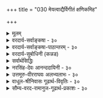 +++
title = "030 मेयत्वाद्यैर्विगीतं क्षणिकमिह"

+++
<details><summary>मूलम्</summary>

मेयत्वाद्यैर्विगीतं क्षणिकमिह जगत्स्यात्क्षणोपाधिवच्चेत् बाधो दृष्टान्तहानिः स्थिर इति विदितो यत्क्षणस्याप्युपाधिः ।  
सामग्री कार्यशून्या क्षण इयमपि तद्धेतुसंघो न चासौ हेतुर्नान्यः स्थिरास्ते क्रमवदुपधिवत्स्यात्क्षणत्वं स्थिरेऽपि ॥ ३० ॥
</details>

<details><summary>वरदार्य-सर्वाङ्कषा - ३०</summary>

क्षणिकत्व-साधकम् अनुमानान्तरम् अनूद्य  
दूषयति मेयत्वाद्यैर् इत्यादि ।  
इह **विगीतं** = विमतं जगत् **मेयत्वाद्यैः** = प्रमेयत्वादि-हेतुभिः क्षणिकम्, क्षणोपाधिवत् स्यात्; **चेत्** = यदि इति पूर्वपक्षः ।  




[[66]]

> 'विमतं जगत् क्षणिकम्,  
> प्रमेयत्वात्, क्षणोपाधिवत्'  

इति प्रयोगः ।  
'आद्य'-पदेन सत्त्वादिपरिग्रहः ।  

लोके **क्षण**-शब्दः, तदर्थः कालविशेषश्च सर्वसंमतः ।  
तेन यः कश्चन क्षण-पदार्थः  
सर्वैर् अप्य् अङ्गीकार्य एव ।  
न हि क्षण-शब्दः,  
शश-शृङ्ग-शब्द-तुल्यः ।  

अतः तद्-दृष्टान्तेनैव  
इतरेषां सर्वेषामपि वस्तूनां क्षणिकत्वं साधयामो वयम् ।  

न च भवत्संमतः क्षणव्यवहारः  
अस्माकं सर्वथा न संमतः ।  
किन्तु स्थिरस्यैव कस्यचिद् वस्तुनः  
उपाधि-विशेष-संबन्धात् क्षण-व्यवहार-हेतुतां वदामः ।  

> अतश्च दृष्टान्ताभावात्  
उक्तम् अनुमानम् अप्रयोजकम् 

इति चेत्;  
अस्तु तर्हि क्षण-व्यवहारोपाधि-भूतः कश्चित्पदार्थः भवत्-संमत एव दृष्टान्तः ।  
तस्य स्थिरत्वे हि न क्षणोपाधित्वं तस्य युज्यते ।  
अतस्स एवास्तु दृष्टान्तः ।  
अतश्च दृष्टान्तलाभात् नाप्रयोजकं तद्-अनुमानम् 

इति पूर्वपक्षः ॥ 



तत्र दोषमाह – बाध इत्यादि । प्रथमं प्रत्यक्षबाधः । ' वह्निः अनुष्णः, प्रमेयत्वात्, घटवत्' इत्येतत्तुल्यः सोऽपि प्रयोगः । ननु दृष्टान्तस्य सत्त्वात् बाधनिश्चयः कथमित्यत्राह - दृष्टान्तहानिरिति । अक्षणिकस्य कथं दृष्टान्तत्वम्? इत्यत्राह - स्थिर इत्यादि । **यत्** = यस्मात् **क्षणस्य** = क्षणव्यवहारस्य उपाधिरपि स्थिरः इति **विदितः** = निश्चितः, अतः दृष्टान्तहानिः । कोऽसौ, स्थिरोऽपि क्षणव्यवहारोपाधिः ? इत्यत्राह - सामग्रीत्यादि । कार्यशून्या सामग्री **क्षणः** = क्षणव्यवहारोपाधिः । अयमाशयः - सामग्री नाम सर्वकारणसमुदायः, यस्यां संपन्नायां समनन्तरक्षणे कार्येण भवितव्यम् । यथा घटकारणानि दण्डचक्रसलिलकुलालादीनि प्रत्येकं कारणानि भवन्त्यपि, अन्यतमापाये न घटो भवति । सर्वाण्यपि यदि मिलितानि, तदा समनन्तरे क्षणे घटः अवश्यं भावी । अतश्च घटप्रागभावस्यायमन्तिमक्षणः । घटे उत्पन्ने हि घटप्रागभावो नश्यति । अतश्च घटसामग्र्येव घटप्रागभावस्यान्तिमः क्षणः । न च सिद्धान्ते प्रागभावोऽपि नाङ्गीक्रियत इति शङ्खयम्; प्रागभावः अतिरिक्तो नास्तीत्येतावन्मात्रम् । एवञ्च घटरूपकार्यशून्या सामग्री घटाव्यवहितपूर्वक्षणमात्रे वर्तते । अतः सैव क्षणोपाधिः । 

> ननु तर्हि एकक्षण-मात्र-वृत्तिः सामग्र्याख्यः  
> कश्चित् क्षणिकपदार्थः सिद्ध इति,  
> न दृष्टान्तहानिः 

इत्यत्राह - इयमित्यादि ।  
**इयमपि** = सामग्र्यपि, तद्धेतुसङ्घः ।  
तस्य घटादिकार्यस्य हेतूनां समुदाय एव, न त्वतिरिक्त पदार्थः ।  
तथा च कारणानां समुदाय एव सामग्री,  
न त्वतिरिक्तः पदार्थः।  
अतो दृष्टान्तहानिरेव ।  

> ननु समुदायस्य प्रत्येकानतिरेके प्रत्येककारणान्येव यदि सामग्री,  
तर्हि एककारणसत्त्वेऽपि कार्योत्पत्तिप्रसङ्गः ।  
अतः प्रत्येकापेक्षया  
सामग्री अतिरिक्तैव ।  
सा च क्षणिका सिद्धा

इत्यत्राह - **न चासौ हेतुः** ।  
**असौ** = सामग्री न **हेतुः** = प्रत्येकं हेतुः न सामाग्री,  
किन्तु हेतूनां समुदाय एव ।  
"तर्हि अन्या स्यात् सामाग्री" इत्यत्राह - नान्य इति ।  

न वा प्रत्येकातिरिक्तः समुदायः ।  
**ते** = प्रत्येकपदार्थास् तु **स्थिराः** । अतः न क्षणिकत्वसिद्धिः ॥ 


> ननु किमिदं विलक्षणम् उच्यते,  
समुदायः प्रत्येकस्वरूपोऽपि न,  
अतिरिक्तोऽपि नेति ।  
कोऽस्ति तर्हि तृतीयः पक्ष 

इति चेत्,  
उच्यते - सेना-वन-सभादिवद् इदम् अप्य् अवगन्तव्यम् ।  
सेनादि-पदार्थानां सेना-घटक-पदात्य्-अपेक्षयाऽतिरिक्तत्वम् अपि  
न केनाप्यङ्गीक्रियते, एक-पदात्यात्मकत्वम् अपि नाङ्गीक्रियते ।  

[[67]]



किन्तु, बुद्ध्या कल्पितं 
किञ्चिद्देशकालाद्युपाधिमपेक्ष्य ' एका सेना' इत्युच्यते । 

एकदेशावच्छेदेन मिलितानां नराणां समुदायः 'सभा' इत्युच्यते । 

एवमेव, एककार्योद्देशेनैकस्मिन् काले देशे मिलितानि कारणानि  
सामग्रीत्य् उच्यन्ते ।  
तानि च प्रत्येक-कारणानि स्थिराण्य् एव,  
न क्षणिकानि ।  
अतश् च स्थिराण्य् एव तानि,  
कार्याव्यवहित--प्राक्-क्षणापेक्षया  
‘सामग्री’ इत्य् उच्यन्ते ।  

ततश् चौपाधिकम्,  
अथापि वास्तविकं प्रत्येकम् एकत्वम् एव ।  
अतश्च स्थिराणाम् एव सतां कारणानां   
क्षणोपाधित्वं भवेद् एवेति 'दृष्टान्तहानिः ' सुदृढा ।  

> ननु स्थिरस्य वस्तुनः  
कथं क्षणोपाधित्वम्?  
स्वस्मिन् विद्यमानं धर्मं  
स्वसन्निहिते वस्तुनि यत् आरोपयति,  
स किलोपाधिरुच्यते ।+++(5)+++  
यथा जपाकुसुमं स्वयं रक्तं सत्,  
स्वसंयुक्ते स्फटिके रक्तत्व-व्यवहार-हेतुः उपाधिर् इत्युच्यते ।  
प्रकृते स्वस्मिन्न् एकत्वाभावे  
तद् वस्तु  
कालस्य कथं क्षणोपाधिर् भवेद् 

इत्यत्राह - क्रमवद् इत्यादि । 

स्थिरेऽपि वस्तुनि,  
**क्रम**-विशेष-विशिष्टोपाधिवत्,  
**क्षणत्वम्** =क्षण-व्यवहारोपाधित्वं स्यात् ।  

अयं भावः -  
वैशेषिक-मते  
क्रिया, क्रियातो विभागः, पूर्वसंयोगनाशः, उत्तरसंयोगोत्पत्तिः इति क्रमेण एकैकस्याः क्रियायाः चतुःक्षणावस्थायित्वम् उच्यते ।  
तत्र  
'स्वजन्य-विभाग-प्राग्-अभावावच्छिन्नं कर्म'  
एकः क्षणः, इत्युच्यते ।  
एवं स्व-जन्य-विभागावच्छिन्न-पूर्व-संयोगः द्वितीयक्षणोपाधिः इति ।  
एवञ्च एकस्मिन् वस्तुनि क्रमशः  
ये भवन्ति संयोगविभागादयः,  
तान् आदाय एकैकस्यापि क्षण-व्यवहारस्योपाधित्वं उच्यते ।  

एवं स्थिराणामपि तत्तदुपाधिसंयोगवशात् क्षणव्यवहारोपाधित्वं वर्णितुं शक्यते । यद्यपि सिद्धान्ते क्रिया अतिरिक्ता नाङ्गीक्रियते (अद्र. 107) ।  
एवं विभागः, प्रागभावो वा नाङ्गीक्रियते ।  
अतः वैशेषिकोक्ता प्रक्रिया न वर्णयितुं शक्या; अथापि पूर्वसंयोगनाशः, उत्तरसंयोगोत्पत्तिश्चाङ्गीक्रियेते ।  

तदादायापि, स्वजन्यपूर्वसंयोगनाशावच्छिन्नं कर्मेति वा, स्वजन्योत्तरसंयोगावच्छिन्नं स्वम् इति वा क्षणः वर्णयितुं शक्यते ।  
यद्यपि क्रिया अतिरिक्ता नास्तीत्युच्यते,  
अथापि क्रियाव्यवहार एव नास्तीति न 
क्रिया आश्रय-द्रव्यातिरिक्ता नास्तीत्येवार्थः ।  
एवमेव प्रागभावादि-विषये ज्ञेयम् ।  
अत्र वक्तव्या उपरिष्टाद्भविष्यति (अद्र. स.108) ।  
वस्तुतस्तु – वस्तुन एकक्षणमात्रवृत्तित्वे, विनाशोन्मुखस्यैतस्योत्तरक्षणं प्रति कारणत्वमेव दुरुपपादमिति क्षणपरंपरापि न सिद्ध्येदित्यवगन्तव्यम् ॥ ३० ॥
</details>

<details><summary>वरदार्य-सर्वाङ्कषा-पाठान्तरम् - ३०</summary>

क्षणिकत्वसाधकमनुमानान्तरमनूद्य दूषयति - मेयत्वाद्यैरित्यादि । इह विगीतं = विमतं जगत्‌ मेयत्वाद्यैः = प्रमेयत्वादिहेतुभि: क्षणिकम्‌, क्षणोपाधिवत्‌ स्यात्‌; चेत्‌ = यदि इति पूर्वपक्षः । 'विमतं जगत्‌ क्षणिकम्‌, प्रमेयत्वात्‌, क्षणोपाधिवत्‌' इति प्रयोगः । 'आद्य' पदेन सत्त्वादिपरिग्रहः । लोके क्षणशब्दः, तदर्थः कालविशेषश्च सर्वसंमतः । तेन यः कश्चन क्षणपदार्थः सर्वैरप्यङ्गीकार्य एव । न हि क्षणशब्दः, शशशृङ्गशब्दतुल्यः । अतः तद्दृष्टान्तेनैव इतरेषां सर्वेषामपि वस्तूनां क्षणिकत्वं साधयामो वयम्‌ । न च भवत्संमतः क्षणव्यवहारः अस्माकं सर्वथा न संमतः । किन्तु स्थिरस्यैव कस्यचिद्वस्तुनः उपाधिविशेष- संबन्धात्‌ क्षणव्यवहारहेतुतां वदामः । अतश्च दृष्टान्ताभावात्‌ उक्तमनुमानमप्रयोजकमिति चेत्‌; अस्तु तर्हि क्षणव्यवहारोपधिभूतः कश्चित्पदार्थः भवत्संमत एव दृष्टान्तः । तस्य स्थिरत्वे हि न क्षणोपाधित्वं तस्य युज्यते । अतस्स एवास्तु दृष्टान्तः । अतश्च दृष्टान्तलाभात्‌ नाप्रयोजकं तदनुमानमिति पूर्वपक्षः ॥   
तत्र दोषमाह - बाध इत्यादि । प्रथमं प्रत्यक्षवाधः । 'वह्निः अनुष्णः, प्रमेयत्वात्‌, घटवत्‌' इत्येतत्तुल्यः सोऽपि प्रयोगः । ननु दृष्टान्तस्य सत्त्वात्‌ बाधनिश्चयः कथमित्यत्राह - दृष्टान्तहानिरिति । अक्षणिकस्य कथं दृष्टान्तत्वम्‌? इत्यत्राह - स्थिर इत्यादि । यत्‌ = यस्मात्‌ क्षणस्य = क्षणव्यवहारस्य उपाधिरपि स्थिरः इति विदितः = निश्चितः, अतः दृष्टान्तहानिः । कोऽसौ, स्थिरोऽपि क्षणव्यवहारोपाधिः? इत्यत्राह – सामग्रीत्यादि । कार्यशून्या सामग्री क्षणः = क्षणव्यवहारोपाधिः । अयमाशयः - सामग्री नाम   
सर्वकारणसमुदायः, यस्यां संपन्नायां समनन्तरक्षणे कार्येण भवितव्यम्‌ । यथा घटकारणानि दण्डचक्रसलिलकुलालादीनि प्रत्येकं कारणानि भवन्त्यपि, अन्यतमापाये न घटो भवति । सर्वाण्यपि यदि मिलितानि, तदा समनन्तरे क्षणे घटः अवश्यं भावी । अतश्च घटप्रागभावस्यायमन्तिमक्षणः । घटे उत्पन्ने हि घटप्रागभावो नश्यति । अतश्च घटसामग्र्येव घटप्रागभावस्यान्तिमः क्षणः । न च सिद्धान्ते प्रागभावोऽपि नाङ्गीक्रियत इति शङ्क्यम्‌; प्रागभावः अतिरिक्तो नास्तीत्येतावन्मात्रम्‌ । एवञ्च घटरूपकार्यशून्या सामग्री घटाव्यवहितपूर्वक्षणमात्रे वर्तते । अतः सैव क्षणोपाधिः । ननु तर्हि एकक्षणमात्रवृत्तिः सामग्र्याख्यः कश्चित्‌ क्षणिकपदार्थः सिद्ध इति, न दृष्टान्तहानिः इत्यत्राह – इयमित्यादि । इयमपि = सामग्र्यपि, तद्धेतुसङ्धः । तस्य घटादिकार्यस्य हेतूनां समुदाय एव, न त्वतिरिक्त पदार्थः । तथा च कारणानां समुदाय एव सामग्री, न त्वतिरिक्तः पदार्थः । अतो दृष्टान्तहानिरेव । ननु समुदायस्य प्रत्येकानतिरेके प्रत्येककारणान्येव यदि सामग्री, तर्हि एककारणसत्त्वेऽपि कार्योत्पत्तिप्रसङ्गः । अतः प्रत्येकपेक्षया सामग्री अतिरिक्तैव । सा च क्षणिका सिद्धेत्यत्राह - न चासौ हेतुः । असौ = सामग्री न हेतुः = प्रत्येकं हेतुः न सामग्री, किन्तु हेतूनां समुदाय एव । तर्हि अन्या स्यात्‌ सामग्री इत्यत्राह - नान्य इति । न वा प्रत्येकातिरिक्तः समुदायः । ते = प्रत्येकपदार्थस्तु स्थिराः । अतः न क्षणिकत्वसिद्धिः ॥   
ननु किमिदं विलक्षणमुच्यते, समुदायः प्रत्येकस्वरूपोऽपि न, अतिरिक्तोऽपि नेति । कोऽस्ति तर्हि तृतीयः पक्ष इति चेत्‌, उच्यते - सेनावनसभादिवदिदमप्यवगन्तव्यम्‌ । सेनादिपदार्थानां सेनाघटकपदात्यपे-क्षयाऽतिरिक्तत्वमपि न केनाप्यङ्गीक्रियते, एकपदात्यात्मकत्वमपि नाङ्गीक्रियते । किन्तु, बुद्ध्या कल्पितं किञ्चिदेशकालाद्युपाधिमपेक्ष्य 'एका सेना' इत्युच्यते । एकदेशावच्छेदेन मिलितानां नराणां समुदायः 'सभा' इत्युच्यते । एवमेव, एककार्योद्देशेनैकस्मिन्‌ काले देशे मिलितानि कारणानि सामग्रीत्युच्यन्ते । तानि च प्रत्येककारणानि स्थिराण्येव, न क्षणिकानि । अतश्च स्थिराण्येव तानि, कार्याव्यवहितप्राक्क्षणापेक्षया 'सामग्री ' इत्युच्यन्ते । ततश्चौपाधिकम्‌, अथापि वास्तविकं प्रत्येकमेकत्वमेव । अतश्च स्थिराणामेव सतां कारणानां क्षणोपाधित्वं भवेदेवेति 'दृष्टान्तहानिः' सुदृढा । ननु स्थिरस्य वस्तुनः कथं क्षणोपाधित्वम्‌? स्वस्मिन्‌ विद्यमानं धर्मं स्वसतन्निहिते वस्तुनि यत्‌ आरोपयति, स किलोपाधिरुच्यते । यथा जपाकुसुमं स्वयं रक्तं सत्‌, स्वसंयुक्ते स्फटिके रक्तत्वव्यवहारहेतुः उपाधिरित्युच्यते । प्रकृते स्वस्मिन्नेकत्वाभावे तद्वस्तु कालस्य कथं क्षणोपाधिर्भवेदित्यत्राह – क्रमवदित्यादि । स्थिरेऽपि वस्तुनि, क्रमविशेषविशिष्टोपाधिवत्‌, क्षणत्वम्‌ = क्षणव्यवहारोपाधित्वं स्यात्‌ । अयं भावः - वैशोषिकमते क्रिया, क्रियातो विभागः, विभागात्‌ पूर्वसंयोगनाशः, उत्तरसंयोगोत्पत्तिः इति क्रमेण एकैकस्याः क्रियायाः चतुःक्षणावस्थायित्वम् उच्यते । तत्र 'स्वजन्यविभागप्रागभावावच्छिन्नं कर्म' एकः क्षणः, इत्युच्यते । एवं स्वजन्यविभागावच्छिन्नपूर्वसंयोगः द्वितीयक्षणोपाधिः इति । एवञ्च एकस्मिन्‌ वस्तुनि क्रमशः ये भवन्ति संयोगविभागादयः, तानादाय एकैकस्यापि क्षणव्यवहारस्योपाधित्वम् उच्यते । एवं सथिराणामपि तत्तदुपाधिसंयोगवशात्‌ क्षणव्यवहारोपाधित्वं वर्णितुं शक्यते । यद्यपि सिद्धान्ते क्रिया अतिरिक्ता नाङ्गीक्रियते (अद्र.१०७) । एवं विभागः, प्रागभावो वा नाङ्गीक्रियते । अतः वैशेषिकोक्ता प्रक्रिया न वर्णयितुं शक्या; अथापि पूर्वसंयोगनाशः, उत्तरसंयोगेत्पत्तिङ्गीक्रियेते । तदादायापि, स्वजन्यपूर्वसंयोगनाशावच्छिन्नं कर्मेति वा, स्वजन्योत्तरसंयोगावच्छिन्नं स्वम्‌ इति वा क्षणः वर्णयितुं शक्यते । यद्यपि क्रिया अतिरिक्ता नास्तीत्युच्यते, अथापि क्रियाव्यवहार एव नास्तीति न, क्रिया आश्रयद्रव्यातिरिक्ता नास्तीत्येवार्थः । एवमेव प्रागभावादिविषये ज्ञेयम्‌ । अत्र वक्तव्यम् उपरिष्टाद्भविष्यति (अद्र.स.१०८) । वस्तुतस्तु - वस्तुन एकक्षणमात्रवृत्तित्वे, विनाशोन्मुखस्येतस्योत्तरक्षणं प्रति कारणत्वमेव दुरुपपादमिति क्षणपरंपरापि न सिद्ध्येदित्यवगन्तव्यम्‌ ॥ ३० ॥
</details>

<details><summary>वरदार्य-सुबोधिनी (कन्नड)</summary>

[[42]] 

हीगॆ प्रत्यक्षदिन्दले क्षणिकत्वसिद्धियन्नु निराकरिसि,  
अनुमानदिन्द क्षणिकत्ववन्नु साधिसुव क्रमवन्नु  
ईग दूषिसुत्तारॆ 

> इह विगीतं जगत्,  
मेयत्वाद्यैः क्षणोपाधिवत् क्षणिकं-

इल्लि विवादक्कॆ ऒळगाग् इरुव घटादि समस्तवस्तुगळु  
प्रमेय, सत्व मुन्ताद हेतुगळिन्द, क्षण-व्यवहारक्कॆ कारणवाद उपाधियन्तॆ  
क्षणमात्रवे इरुवुदु. 


> चेत् बाधः दृष्टानहानिः -  

हीगॆन्दरॆ - प्रत्यक्षबाध सिद्ध.  
दृष्टान्तवू दॊरॆयुवुदिल्ल.  

> यत् क्षणस्य उपाधिर् अपि स्थिर इति विदितः 

एकॆन्दरॆ नीवु दृष्टान्तवागि हेळिद क्षणव्यवहारद उपाधियू सह  
स्थिरवॆन्दे लोकदल्लि निश्चितवागिदॆ. 

अदु यावुदॆन्दरॆ 

> कार्यशून्या सामग्रि क्षणः-

कार्यवन्नु हुट्टिसद कारणसमुदायवे क्षणपदद अर्थवागिदॆ. 

इयमपि तद्देतुसङ्घः 

ई सामग्रियू सह आ कार्यक्कॆ कारणवाद वस्तुगळ मिळन मात्रवे आगिरुत्तदॆ, अतिरिक्तवल्ल. असन्य हेतुः - ई सामग्रि प्रत्येक कारणस्वरूपरू अल्ल. न च अन्यः अतिरिक्त पदार्थवू अल्ल. ते स्थिरा-आ सामग्रियल्लि सेरिरुव हेतुगळु स्थिरवाद पदार्थगळे हॊरतु क्षणिकवाद्दल्ल. स्थिरेऽपि क्षणत्वं, क्रम वदुपधिवत स्यात् स्थिरवाद वस्तुविनल्लि क्षणव्यवहारक्कॆ उपाधि यागिरुविकॆयु क्रमविशेषविशिष्टवाद क्रियाद्रुपाधिगळन्तॆ सम्भविसुत्तदॆ. 

“क्षण' ऎम्ब व्यवहार सर्वसम्मत.  
इदरिन्द ऒन्दे ऒन्दु क्षणमात्र इरबल्ल  
ऒन्दु वस्तुवन्नु ऎल्लरू ऒप्पलेबेकु.  
इदन्नु दृष्टान्तवागिट्टु कॊण्डु  
'विमतं क्षणिकं प्रमेयत्वात्'  
ऎम्ब अनुमानदिन्द  
जगत्ति नल्लिरुव ऎल्लवस्तुगळन्नु  
क्षणिकवॆन्दु बौद्धरु समर्थिसुत्तारॆ. 

'सोऽयं' ऎम्ब प्रत्यभिज्ञॆयु  
रमाणवॆन्दु समर्थिसिरुवदरिन्द  
ई अनुमान  
आ प्रत्यभिज्ञा प्रत्यक्षदिन्द बाधितवागुत्तदॆ.  

ऒन्दु क्षणमात्रविरुव पदार्थवन्नु सिद्धान्तदल्लि ऒप्पुवुदिल्लवाद्दरिन्द  
आ अनुमानदल्लि दृष्टान्तवू दॊरॆयुवुदिल्ल.  
दृष्टान्तवादि प्रतिवादिगळिब्बरिगू सम्मतवागिरबेकु. 


43 

ऒन्दु क्षणमात्रविरुव पदार्थवे इल्लव् ऎन्दरॆ  
'क्षण' ऎम्ब पदक्कॆ अर्थवेनु ?  
ऎन्दरॆ कार्य हुट्टुवुदक्कॆ अव्यवहितपूर्वकालदल्लि कूडिरुव  
आ कार्यद सामग्रिये  
क्षणव्यवहारक्कॆ आधारवागिरुत्तदॆ.  

ऒन्दु कार्यक्कॆ अनेक कारणगळिरुत्तवॆ.  
अवॆल्लवू ऒट्टुगूडिद कूडले  
आ कार्य आगिये तीरबेकु.  
इल्लदिद्दल्लि  
यावुदो ऒन्दु कारणद कॊरतॆ अल्लि इद्दे इरबेकु.  
ऎल्ला कारणगळू कूडिद्दल्लि  
कूडले अल्लि कार्य हुट्टलु  
ऒन्दु क्षणमात्रवू तडॆयागलु साध्यवे इल्ल.  
आद्दरिन्द ऒन्दु कार्य हुट्टुवुदक्कॆ  
अव्यवहितपूर्वकालदल्लि  
ऎल्ल कारणगळ मेळन अत्यावश्यक.  
ई मेळनवे सामग्रि.  
इदे 'क्षण' व्यवहारक्कॆ कारणवागिरुत्तदॆ. 


प्रत्येक ऒन्दॊन्दॆ कारणमात्रव् इद्दाग  
आ कार्य बरदे इरुवुदरिन्द  
'सामग्रि' ऎम्बुदु प्रत्येक-कारणवू अल्ल.  

समुदाय ऎन्नुवुदु  
प्रत्येक वस्तुविगिन्तलू  
ऒन्दु अतिरिक्त पदार्थविल्लवाद्दरिन्द  
सामग्रि क्षणिकवाद ऒन्दु हॊस वस्तुवू अल्ल.  
सेनावनादि व्यवहारगळल्लि अतिरिक्तपदार्थविल्लदिद्दरू विलक्षण व्यवहार बरुवुदु सर्वसम्मत. (श्लो- २१.)  

आद्दरिन्द स्थिरवाद वस्तुगळू सह  
ऒन्दु विशिष्ट रीतियल्लि कूडिदाग  
आ ऒन्दु विशिष्ट कालक्कॆ  
'क्षण' ऎम्ब व्यवहार बरुवुदरल्लि  
याव अभ्यन्तरवू इरुवुदिल्ल.  

काल अखण्डवाद ऒन्दे वस्तु, दिन, मास, वर्ष मुन्ताद व्यवहारगळु  
सूर्यचलन मुन्ताद उपाधिगळिन्दले नडॆयुत्तवॆ.  
क्रमवाद अनेक सूर्योदयगळन्नु  
नम्म बुद्धियिन्द ऒट्टागि भाविसि  कॊण्डाग  
तिङ्गळु मुन्तादि व्यवहारगळु नडॆयुवन्तॆ,  
स्थिरवाद उपाधिगळिन्दलू  
क्षणव्यवहार नडॆयलु साध्य.  
आद्दरिन्द  
ऒन्दु क्षणमात्र इरुवन्तह याव पदार्थवू इल्लवाद्दरिन्द  
आ दृष्टान्तदिन्द उळिद वस्तुगळिगू  
क्षणिकत्ववन्नु साधिसलु शक्यविल्ल ॥ ३० । 
</details>

<details><summary>सर्वार्थसिद्धिः</summary>

क्षणभङ्गसाधनान्तरं दूषयितुमनुवक्ति- मेयत्वाद्यैरिति ॥  

**इह**- पक्ष-दृष्टान्त-विकल्पार्हे वस्तुजाते ;  
**विगीतं क्षणिकं**  
**मेयत्वात्** सत्त्वात् भासमानत्वाद्वा ।  

अत्र **स्याद्** इत्यनेनाक्षणिकतायाम् अ-सत्त्व-प्रसङ्गः सूच्यते ।  
अर्थक्रियाकारित्वं हि सत्त्वम् ;  
तच्च कुर्वत्-क्षणस्यैवास्ति ।  
अकुर्वत्-क्षणस्य तु  
तद्-अभावाद् असत्त्वं प्राप्तम् इति,  
घट-जल-धरादौ दृष्टान्तिते  
साध्य-वैकल्यं क्रमेण कथंचित् परिहर्तव्यम् ।  

इह तु न तथेत्य् अभिप्रायेण  
क्षणोपाधि-वचनम् ।  
इति औचित्याद् आक्रष्टव्यः ।  
अत्र बाधोक्तिस्  
साध्य-विकल्पेन बहुधा भाव्या ।  
तथा हि-  
क्षणिकत्वं नाम क्षण-संभवत्त्वं वा, क्षण-काल-संबन्धित्वं वा, क्षण-मात्र-वर्तित्वं वा,  क्षणद्वयसंबन्धशून्यत्वं वा, क्षणकालत्वं वा, तदुपाधित्वं वा ? 

नाद्यः, सिद्धसाधनात्, स्थिरमपि नस्सामग्र्या क्षणे  
संभवतीति । न द्वितीयः, तत एव । कालमेवानिच्छतस्ते कोऽसौ क्षणकालः ? कश्च तत्संबन्धः ? तदभ्युपगमे सिद्धान्तबाधः । अत एव न तृतीयोऽपि ; प्रत्यभिज्ञया च बाधः प्रागुक्तः । न चतुर्थः, उक्तबाधादेव ; क्षणेतरस्य तथात्वे  
खपुष्पवदसत्त्वप्रसङ्गस्य दुर्वारत्वात् । त्वन्मते च खपुष्पनिदर्शनेन प्रसञ्जनं युक्तम् । एवमपि हि ब्रूथ--  
"तस्माद्वैधर्म्यदृष्टान्ते नेष्टोऽवश्यमिहाश्रयः । तदभावे च तन्नेति वचनादेव तद्गतेः" ॥ इति ।  
अन्येऽपि केचिदाहुः-. "यस्मिन्ननित्यता नास्ति कार्यताऽपि न विद्यते । तस्मिन्यथा खपुष्पादाविति शक्यं हि भाषितुम्" ॥  
इति । न पञ्चमः, तद्देशतद्वर्तिनोरिव कालतद्वर्तिनोरैक्यस्य प्रत्यक्षेण बाधात् । तत एव न षष्ठः ; यदा हि घटादयः  
स्वरूपेण क्षणोपाधयः स्युः कालतारतम्यधीः कुत्रापि न भवेत् । तथा च स्थिरशङ्काया एवानुदयात् निर्विषयमनुमानं स्यात् । सर्वस्य च त्रिलोकस्य स्वप्रयोजनेच्छया हि प्रवृत्तिः । सा फलार्थिनः फलिनश्च भेदे बाध्यते ।  
न च त्वमपि कृत्येषु निरन्वयविनाशवत् । मत्सन्तानसमृद्ध्यर्थमिति मत्वा प्रवर्तसे ॥  
तदिह स्वाभिप्रायादिबाधश्च । आत्मदृष्टान्तेन च प्रत्यनुमानबाधः । तत्र साध्यवैकल्यं च घटादीन्निदर्शयद्भिः युष्माभि-  
रिव क्रमात्प्रशमनीयम् । अस्ति च सोऽहमिति प्रत्यभिज्ञयाऽस्माकं तत्सिद्धिः । आलयविज्ञानसन्ततिविषयेयमिति  
चेत्, इदमपि परिभाषामात्रम्, प्रमाणाभावात् । "नान्यदृष्टं स्मरत्यन्य इति परिभाषाया निर्बाधत्वाच्च । निरर्थकं चेद-  
मालयविज्ञानसन्ततिकल्पनम् ; तस्य प्रवृत्तिविज्ञानेन सह सर्वप्रकारसंबन्धायोगात्" इति । अथ क्षणोपाधिवदित्युक्तं प्रति-  
वक्ति- दृष्टान्तहानिरिति । अक्षणिकत्वे कथं क्षणोपाधिरित्यत्र गढाभिप्राय आह- सामग्रीति । कार्यशून्या-कार्य-  
प्रागभावसमन्वितेत्यर्थः ।  
क्षणः- क्षणोपाधिरिति यावत् ।  
तथाऽपि तस्य क्षणिकत्वं  
न प्रतिक्षिप्तमित्यत्राह- इयमपीति ।  

ननु हेतूनां संघोऽपि हेत्वनतिरिक्तश्चेत् तेषां भवत्पक्षे स्थिरत्वान्न क्षणोपाधित्वम् । अतिरिक्तोऽप्यक्षणिकः क्षणोपाधिर्न  
स्यादित्यत्राह- न चेति । अयं भावः- संघशब्दो न संबन्धमात्रवाचकः, संबन्धशब्दपर्यायत्वाप्रसिद्धेः । न च तत्तत्सं-  
बन्धिस्वरूपवाचकः, प्रत्येकमप्रयोगात् । अतः केनचिदुपाधिना संगृहीतास्त एव संघशब्दार्थः । तत्र यदि त एव  
क्षणोपाधितया दृष्टान्तीक्रियन्ते तथा सति स्थिरास्त इति । ननु तत्संहतिहेतुरुपाधिदृष्टान्तः स्यात् । मैवम् ; न हि नः  
केवलनित्यात् केवलानित्याद्वा कस्यचिदपि कार्यस्योत्पत्तिः ; किंतु तत्समुदायात् । तत्र नित्यांशे तावत्क्षणिकशङ्काऽपि  
नास्ति, अनित्येऽपि यतश्चिरोत्पन्नाद्धेतोस्संघभावः सोऽपि स्थिरतरः । यस्तु चरमस्सहकारी स च स्थिर एव सन्  
स्वकार्यप्रागभावोपहितन्द्रपः कालमवच्छिन्दन् क्षणोपाधिरित्युच्यते, तदुपधानं च तस्य प्रत्यक्षादिसिद्धम् । न चात्र क्षणिकं  
किंचित्सिध्यति अनवच्छिन्नस्य कालतत्त्वस्य कालपरिच्छेदलक्षणानित्यताभावात् ।  
क्रियादिश्च स्थिरोऽप्येवं क्षणोपाधिर्विशेषकैः । तत्प्रकर्षनिकर्षैस्तु तत्तत्कालप्रकल्पना ॥  
इयं तावत्सर्वलोकसाक्षिकी, क्षणकालावच्छेदकयोः प्रागूर्ध्वव्यापिनोरक्षणिकत्वात्, तदवच्छिन्नस्य कालस्य तु क्षणत्वादेव  
न क्षणिकत्वमिति वस्तुस्थितिः । त्वत्पक्षे तु क्षणकालावच्छेदः क्षणोपाधिरसिद्धः कालस्यैवाभावात् । न चासिद्धोऽपि  
साध्यः स्वमतविरोधात् । यथाऽऽहुः- "योऽपि तावत्परासिद्धः स्वयं सिद्धोऽभिधीयते । भवेत्तत्र प्रतीकारः स्वतोऽसिद्धे तु का क्रिया" ॥ इति । अनन्यावच्छेदार्थेन स्वरूपेणैव कश्चित्क्षणशब्दवाच्य इति चेत्, तर्हि क्षणभङ्गसाधनात्पूर्वमसिद्धः कथं दृष्टान्तः स्यात् ? उत्तरप्रागभावाप्तपूर्वध्वंसैककालतः । मध्यमक्षणतादृक्त्वं व्यवस्थाप्यं त्वयाऽप्यतः ॥  

> ननु क्षण-क्षरण-स्वभावा प्रकृतिर्  
इति हि भवत्-सिद्धान्तः ।  
अत्र प्रतिक्षणम् उदय-विलयिनो विकाराः क्षणिका एवेति  
तद्-दृष्टान्तेनान्येषां युष्माभिः किं नानुमीयत 

इति चेत्,  
अशक्यत्वाद् अयं सुहृद्-उपदेशस् त्यज्यते ।  
सर्व-क्षणिकत्वं साधयितुम् उपक्रम्य  
स्थिर-द्रव्य-वृत्ति-क्षणिक-विकारवद् इति कथं दृष्टान्तयेम् ?  
तेषु च न त्वद्-अभिमतं क्षणिकत्वम्,  
प्रदीपादिवद् आशुतरवद् विनाशित्व-मात्रेण क्षणिकतोक्तेः । 

तद् एतद् अभिप्रेत्याह-  
क्रमवदिति ।  
**क्षणत्वं**- क्षणोपाधित्वम् इत्यर्थः ।  

> द्वयोर् अयुगपद्-दृष्टिर्  
युगपच्च यथायथम् ।  
अशक्यापह्नवा तस्माद्  
अस्मद्-उक्तैव पद्धतिः ॥ ३० ॥
</details>

<details><summary>नरसिंह-देवः आनन्ददायिनी - ३०</summary>

ननु क्षणिकत्वानुमानं पूर्वं दूषित(मिति)मेव पुनस्तद्दूषणे पौनरुक्त्यमित्याशङ्क्यावतारयति - क्षणभङ्गेति । इहेत्यस्य जगत्परत्वेऽनन्वयमाशङ्क्य तस्या(इहशब्दा)र्थमाह - पक्षदृष्टान्तेति - विगीतं - क्षणिकत्वेन विप्रतिपन्नं । प्रयोगप्रदर्शनमिदं तन्मते उदाहरणोपनययोरेव प्रयोक्तव्यत्वात् । आदिशब्दार्थमाह -भासमानत्वाद्वेति । स्यादित्यनेनेति - स्यादित्यस्य सत्त्ववाचित्वात् क्षणिकं स्यादिति समभिव्याहारेण सत्त्वव्यापकं क्षणिकत्वमिति गम्य(मानत्वादिति)त इति भावः । क्षणिकत्वस्य सत्त्वव्यापकत्वे अनुकूलतर्कमाह - अर्थक्रियाकारित्वमिति । क्षणिकत्वाभावे कुसूलस्थानां बीजानामङ्कुरादिरूपकार्यजनकत्वरूपकुर्वत्त्वाभावात् सत्त्वं न स्यात्; क्षणिकत्वे तु पूर्वपूर्वेषां क्षणानां उत्तरोत्तरक्षणजनकत्वात् कुर्वत्त्वं सिध्यतीति भावः । इतिरिति - तथा च क्षणोपाधिवदितीति मूले सम्बन्धः । बाधोक्तिरिति - विशेषानुपादानादिति भावः । यद्यपि क्वचित्क्वचिद्विकल्पे बाधो न प्रदर्श्यत इति बाधबहुत्वोपपादनार्थं साध्यविकल्प इति न संगच्छत इति मन्दधियां प्रतिभाति; तथाऽपि सर्वविकल्पकोटिष्वपि बाधप्रदर्शनं न प्रतिज्ञार्थः । किंतु विकल्पितकोटिषु यथासम्भवं तत्प्रदर्शनं प्रतिज्ञार्थ इति द्रष्टव्यम् । क्षणिकत्वं नामेति - क्षणे भवः क्षणे जातः क्षणोऽस्यास्तीत्यर्थविवक्षायां कुमुदादित्वात् ठच् । अत इनिठनाविति वा ठनि क्षणिकशब्दस्य निष्पत्तेः । विनयादित्वाद्वा संज्ञापूर्वकपरिभाषया वृद्ध्यभावाद्वा व्युत्पत्तिसम्भवात् अवधारणविवक्षातदभावाद्यार्थिकार्थविवक्षानुसारेण विकल्पसम्भवात् नासम्भावितविकल्पदोष इति द्रष्टव्यं । तत एवेति-स्थिरस्यापि सामग्रीक्षणे सम्बन्धसम्भवेन सिद्धसाधनादित्यर्थः । व्याप्तिग्राहकाभावाद्व्याप्यत्वासिद्धिरिति चाह - कालमेवेति । सिद्धान्तबाधः - अपसिद्धान्तः । 'निराधारा निर्धर्मकाश्च रूपादयश्चत्वारः पदार्थाः' ।  
वात्सीपुत्रास्तु शब्दादीन् पञ्च वैभाषिका विदुः ।  
शब्दात्मानश्चतुर्ष्वेव केचिदित्यपरेऽब्रुवन् ॥  
इति परिगणनेन कालानङ्गीकारादिति भावः । अत एव - अपसिद्धान्तादिप्रसङ्गादेव । अक्षणिकत्वे सत्त्वं न स्यादिति तदीयतर्कस्य प्रतिहतमाह - क्षणेतरस्येति । विवादाध्यासितमसत् क्षणेतरत्वे सति क्षणद्वयसम्बन्धशून्यत्वात् इत्यर्थः । ननु सर्वत्र प्रामाणिकस्यैव दृष्टान्तत्वात् खपुष्पनिदर्शनेन प्रतिरोधो न युक्त इत्यत्राह -त्वन्मते चेति । क्षणिकत्वसाधने असतो विपर्ययदृष्टान्तकरणादिति भावः । तदीयसंमतिमाह -एवमपीति । ननु व्यतिरेकव्याप्तिः कथं गृह्यते? यदक्षणिकं तदसत् यथा खपुष्पमिति व्याप्तिग्रहाधिकरणस्याप्रामाणिकत्वात् प्रामाणिकस्यैव सर्वत्र दृष्टान्तत्वादिति शङ्कायां 'तदभावे च तन्न' इति वचनादपि व्यतिरेकव्याप्तेरवगमो यस्मात्तस्माद्वैधर्म्यदृष्टान्ते व्यतिरेकव्याप्तिग्रहे आश्रयापेक्षानियमो नास्तीत्यपि ब्रूथेत्यर्थः । तथा च प्रतिरोधो न(सम्भवति) युक्त इति भावः । अन्येऽपि - सौगतैकदैशिनोऽपि । अनित्यता - क्षणिकत्वं । अन्धे नैयायिकैकदेशिन इत्य(परेऽ)प्याहुः । बाधादिति - अस्मिन् क्षणे अयं वर्तत इति भेदग्राहित्वात्प्रत्यक्षस्येति भावः । तत एवेति - क्षणोपाधेश्च भेदग्राहिप्रमाणबाधादेवेत्यर्थः । भेदग्रहमेवोपपादयति - य(दि)दा हीति । सर्वपदार्थानां स्वरूपेणोपाधित्वे स्वस्वावच्छिन्नकालस्यैव क्षणत्वात् सर्वेषां च स्वावछिन्नकाल एव वृत्तेः कालतारतम्यं न स्यात् । स्वकालातिरिक्तकालवृत्तित्वरूपस्य वैषम्यस्यासम्भवात् । नन्विष्टापत्तिः; क्षणिकवादिनः सर्वस्यापि क्षणकालवृत्तित्वादित्यत्राह - तथाचेति । स्वावच्छिन्नकालमात्रस्य क्षणकालत्वात् तदतिरिक्तवृत्तित्वं हि स्थिरत्वं भवन्मते निरस्यं! नचेदं कस्यचिदपि सम्भाव्यते! स्वकालवृत्तित्वस्य स्थैर्यवादिभिरप्यङ्गीकारात्; अतिरिक्तवृत्तित्वे सन्देहाभावात् एतादृशक्षणिकत्वसाधने सिद्धसाधनता स्यात् । तथा च सन्दिग्धे न्यायः प्रवर्तत इति अनुमानमपि निर्विषयं स्यादित्यर्थः । क्षणिकत्वसाधकानुमानस्य तर्कबाधमप्याह - सर्वस्य चेति । त्रिलोकस्येति - पात्रादित्वात्साधुः । बहुलग्रहणात् स्त्रीत्वाभावः । यद्वा लोकशब्दो भुवनपरः । त्रयो लोका यस्येति बहुव्रीहिः । तथा च कस्यापि प्रवृत्तस्य फलप्राप्त्यभावात् प्रवृत्तिर्न स्यादिति भावः । ननु सन्तानैक्यात्प्रवृत्तिस्सम्भवतीत्यत्राह - न चेति । तथा च स्वानुभवबाध इति भावः । आदिशब्देन इच्छादिर्गृह्यते । विमतं स्थिरं वस्तुत्वात् आत्मवत् इति प्रतिरोधश्चेत्याह - आत्मदृष्टान्तेनेति । बाधः - प्रतिबन्धः । उक्ततर्कानुगृहीतत्वादस्याधिकबलतया बाध एवेत्यर्थः । व्याप्यत्वासिद्धिं परिहरति - घटादीनिति । प्रशमनप्रकारमाह - अस्ति चेति । दीपादि - विषयप्रत्यभिज्ञावदन्यथासिद्धिमाशङ्कते - आलयेति । आलयः - प्रवृत्तिविज्ञानाश्रयः । प्रवृत्तिविज्ञान - प्रवर्तकं घटादिविज्ञानं । विज्ञानं - ज्ञानस्वरूपमात्मेति सौगतपरिभाषा । तथा च आलयविज्ञानसन्ततिविषयतया न स्थिरत्वसाधिकेति न दृष्टान्तासिद्धिरित्यर्थः । प्रमाणाभावादिति - क्षणिकत्वसाधकानुमानात्प्रागालयविज्ञानसन्ततिकल्पने प्रमाणाभावान्निष्प्रतिपक्षा प्रत्यभिज्ञा स्थिरत्वं साधयेदिति भावः । प्रत्यभिज्ञायाः स्थिरविषयत्वेऽनुकूलतर्कमप्याह - नान्यदृष्टमिति । परिभाषा - व्याप्तिः । तथा च नातिप्रसङ्ग इति भावः । आलयविज्ञानस्यास्थिरत्वे बाधकतर्कान्तरमप्याह - निरर्थकं चेदमिति । आलयविज्ञानानङ्गीकारे प्रवृत्तिविज्ञानस्य किञ्चित्सम्बन्धित्वाभावात्प्रवृत्तिः कस्यापि न स्यात् सर्वस्य वा स्यात् अविशेषात् । तदङ्गीकारे तु यदालयविज्ञानसम्बन्धि प्रवृत्तिविज्ञानं तस्यैव प्रवृत्तिं जनयतीति नियमस्सिध्यतीति तदङ्गीक्रियते तस्य चेत् क्षणिकत्वमभ्युपैषि तदा प्रवृत्तिविज्ञानेन सम्बन्धाभावान्नियमासिद्धेस्सर्वस्य प्रवृत्त्यप्रवृत्तिप्रसङ्गतादवस्थात्तदङ्गीकारो व्यर्थ इत्यर्थः । ननु जन्यजनकभावसम्बन्धान्नियमोऽस्तु इत्यत्राह - सर्वप्रकारेति । इन्द्रियसम्प्रयोगजन्ये ज्ञाने आलयविज्ञानस्याश्रयतया जनकत्वं वाच्यम्; तच्च क्षणिकत्वे न सम्भवति, ततोऽतिरिक्तश्च सम्बन्धोऽनतिप्रसक्तो दुर्वच इति सर्वप्रकारेणापीत्युक्तमिति भावः । ननु कार्यशून्या सामग्री क्षणोपाधिश्चेत् सामग्र्याः क्षणिकत्वमावश्यकं; अन्यथा क्षणोपाधित्वायोगादिति शङ्कायास्तादवस्थादिति कथं दृष्टान्तहा- न्युपपादनमित्यत्राह - गूढाभिप्राय इति । गूढाभिप्रायमेवावतारिकामुखेन व्यनक्ति -तथाऽपीत्यादिना । अभिसन्धिं प्रकाशयति - अयं भावः इति । संबन्धशब्देति - संयोगादौ(गादिमात्रे) संघशब्दाव्यवहारादिति भावः । अत इति । केन चित् देशाद्युपाधिना प्रयोजकेन संगृहीताः अवच्छिन्नाः । त एव - संघातिन एव संघशब्दवाच्या इति नियमतस्तत्रैव व्यवहारादिति भावः - स्थिरा इति । तथा च दृष्टान्तासिद्धिरिति भावः । नन्वीति - संहतिहेतूपाधेः क्षणिकत्वाभावे तदवच्छिन्नस्याक्षणिकतया क्षणोपाधित्वं न स्यादिति संहतिहेतूपाधेः क्षणिको वाच्यः । तथा च स दृष्टान्तस्स्यादिति भावः । मैवमिति - सङ्घातप्रयोजकं कारणेषु किमिति विचारे तत्र प्राप्ताप्राप्तविवेचने चरमकारणमेव । तच्च उत्तरकालस्थायित्वात् स्थिरमेव । न च क्षणोपाधित्वानुपपत्तिः स्वकार्यप्रागभावसहितस्य क्षणावच्छेदकत्वात् । तयोः स्थिरत्वान्न कस्यापि दृष्टान्ततेत्यर्थः । तथा च यत्किञ्चित्कार्यचरमकारणतत्प्रागभावावच्छिन्नकालत्वं क्षणत्वमिति पर्यवसितोऽर्थः । तदुपधानं - तत्प्रागभावोपधानं । तस्य - चरमकारणस्य । ननु क्षणकाल एव दृष्टान्त इत्यत्राह - अनवच्छिन्नस्येति । तत्र किमवच्छिन्नः क्षणो विवक्षितः उत कालस्वरूपमात्रं? नाद्यः; क्षणश्च कालः उपाधिस्तत्संबन्धश्चेति त्रयमेव । तत्र प्रागभावचरमकारणयोः स्थिरत्वात् तत्संबन्धोऽपि स्थिर एव । तत्र कालस्वरूपं च स्थिरमेव । न द्वितीयः; अवच्छिन्नस्य कालस्वरूपमात्रतया तस्य नित्यत्वादिति भावः । ननु काले कालसम्बन्धाभावात् कथं तस्य नित्यत्वं? इत्यत्राह - कालपरिच्छेदेति । वस्तुनो ह्यनित्यत्वाभावे नित्यत्वभावः । एवं सामग्रीवत् क्रियाऽपि किञ्चिदवच्छिन्ना क्षणोपाधिरित्याह - क्रियादिश्चेति । अदिशब्देन अवस्थाऽपि विवक्षिता । तत्प्रकर्षनिकर्षैः - क्रियारूपक्षणोपाधिप्रकर्षनिकर्षैः - अधिकन्यूनभावैः । यद्वा - क्षणप्रकर्षनिकर्षैः दिवसमासवत्सरादिकल्पनेत्यर्थः । क्षणकालावच्छेदकयोः -कार्यप्रागभावचरमकारणयोः । प्रागूर्ध्वेति - प्राक्कालव्यापी प्रागभावः ऊर्ध्वव्यापि चरमकारणमित्यर्थः । तथा च तदवच्छिन्नकालस्य क्षणत्वेऽपि तयोर्न क्षणिकत्वमित्यत्राह - तदवच्छिन्नस्येति । तथा च सिद्धान्तिमतानुसारेण दृष्टान्तासिद्धिरिति भावः । ननु सिद्धान्तिमते कालः क्षणलवादिपरिणामवानित्युक्तत्वात् स्वरूपेण क्षणरूपपरिणामोऽङ्गीकृतः । न च तस्योपाध्यवच्छिन्नकालत्वं; येनोक्तरीत्या स्थिराणामवच्छेदकत्वमुच्येत । अत एव सिद्धान्त्यभिमतदशावत्त्वेन द्रव्यलक्षणवत्त्वात्कालस्य द्रव्यत्वं । तथा च तादृशक्षणावस्था दृष्टान्तस्यादिति कथं दृष्टान्तासिद्धिरिति चेत्; अत्र केचित् -कालस्वरूपस्य न परिणामः । न च क्षणलवादिपरिणामवानित्युक्तिविरोधः उपाध्यवच्छेदस्यैव परिणामशब्दार्थत्वात् । न च द्रव्यलक्षणानुपपत्तिः; संयोगादिसम्बन्धस्यैवावस्थाशब्दार्थत्वात् । तथा च दृष्टान्तासिद्धिरित्याहुः । अन्ये तु - कालस्यास्तु परिणामः तथाऽपि क्षणिकत्वसाधकानुमाने कालोपाधित्वस्योपाधित्वात् सोपाधिकतया न सत्त्वहेतोः साध्यसाधकत्व- मित्याहुः । पूर्वपक्ष्यनुसारेणापि दृष्टान्तहानि (दृष्टान्तासिद्धि) माह - त्वत्पक्षे त्विति । स्वमतविरोधः - अपसिद्धान्त इत्यर्थः । यद्वा स्वोक्तिविरोध इत्यर्थः । तत्र तदुक्तिमाह - यथाऽऽहुरिति । वादिप्रतिवादिनोर्मध्ये प्रतिवाद्यसिद्धं स्वयंसिद्धं स्वमतसिद्धं पक्षदृष्टान्तादिरूपे-णाभिधातुं शक्यं । तत्र प्रतिवाद्यसिद्धिशङ्कायां तत्सा(द्धिशङ्काभावात्सा)धनमुखेन प्रतिक्रिया परिहारश्च संभवति । स्वतोऽसि(द्धौ)द्धे स्वमत एवासि(द्धौ)द्धे । कः प्रतिक्रिया - कः प्रतीकारः? । स्वमतासिद्धस्याप्यभ्युपगमे अपसिद्धान्ता(पाता)दित्यर्थः - स्वत इति । सार्वविभक्तिकष्षष्ठ्यर्थे तसिः । अनन्यावच्छेदेनेत्यस्य विवरणं - स्वरूपेणैवेति । कालरूपवस्त्वपि मास्तु; तस्य कश्चिदुपाधिरपि माभूत्; किन्तु स्वरूपेणैव सिद्धेषु कश्चित् क्षणो भवतु - स एव क्षणिको दृष्टान्तोऽस्त्वित्यर्थः । तर्हीति - तादृशक्षणिकः क्षणशब्दवाच्योऽनुमानात्साधनीय इति भावः । क्षणिकत्वसिद्ध्यनन्तरमेव तादृशक्षणसिद्धिमुपपादयति - उत्तरेति । क्षणसन्ततीनां मध्ये मध्यमः क्षणः पूर्वक्षणध्वंसोत्तरक्षणप्रागभावाभ्यामेककालो भवति । तदेककालत्वमेव क्षणत्वं अतिप्रसङ्गाभावादिति त्वयापि वाच्यं । तच्च क्षणिकसन्तानसिद्ध्यपेक्षं क्षणिकत्वसाधकानुमानादेव सिद्ध्यतीति न ततः पूर्वं सिद्ध्यतीत्यर्थः । मध्यमक्षणस्य तादृ(क्त्वं)शत्वं क्षण(णिक)त्वं । 'तदशिष्यं संज्ञाप्रमाणत्वादिति' ज्ञापकात् षष्ठीसमासः । नन्विति - 'नित्या सततविक्रिया' इत्यङ्गीकारात् पूर्वपूर्वविकाराणामुत्तरोत्तरविकारसमये नाशदिति भावः । सर्वेति - तथाचैकदेशबाधो व्यभिचारश्चेति भावः । दृष्टान्तयेमेति - दृष्टान्तं कुर्यां इत्यर्थः । तेषु - प्रकृतिगतविकारेषु । न त्वदभिमतमिति - उत्पत्त्यनन्तरक्षणविनाशित्वरूपं क्षणिकत्वमित्यर्थः । तथा च दृष्टान्तस्य साध्यवैकल्यमिति भावः! प्रदीपादिवदिति - ननु तादृशं क्षणिकत्वं साध्यमस्तु; प्रदीपादीनामेव दृष्टान्तानां सत्त्वादिति चेन्न; प्रदीपादीनां वर्त्यवयवाग्निसंयोगादुत्पत्तिः ततो वर्त्यवयवस्य रूपपरावृत्तिलक्षणो दाहः ततो भस्मीभावलक्षणो नाशः ततो दीपनाश इति सहेतुको नाशो नाशकारणसन्निधानापेक्ष इति नाशकारणानां प्रदीपवत् सर्वत्र नियतकालसन्निधिनियमस्य प्रत्यक्षबाधितत्वान्न तादृशं क्षणिकत्वमपि साधयितुं शक्यमिति भावः । तथा च तत्साधने नियतकालविनाशसामग्रीकत्वमुपाधिरिति द्रष्टव्यं । तदेतदिति - स्थिरतराणामेव पूर्वोत्तरकालव्यापिनां क्रमोत्पन्नानां प्रागभावचरमकारणादीनां क्षणोपाधित्वं न कस्यापि क्षणिकत्वमित्येतदभिप्रेत्येत्यर्थः । ननु क्रमवन्तौ पदार्थौ न समानकालिकौ भिन्नकालिकत्वात् संप्रतिपन्नवत् । तथा च नैककालिकतया क्षणोपाधित्वमित्यत आह - द्वयोरिति । अयुगपत् - भिन्नकाले । युगपत् -समानकाले । यथायथमिति - येषां येन प्रकारेण न्यूनाधिकभावरूपेण संभवति तेन प्रकारेण दर्शनादनुमानस्य बाध इति भावः । यथाशब्दः प्रथमः पदार्थानतिवृत्तिवचनः । द्वितीयः प्रकारवचनः 'यथाऽसादृश्ये' इत्यव्ययीभावः । क्षणिकत्वानुमानात्पूर्वं त्वदुक्तस्यासंभवान्मदुक्त एव क्षणोपाधिः स्वीकार्य इत्या (त्यत आ)ह - तस्मादिति । नन्वनुमानान्तरं मदुक्तमस्त्विति चेत्; न; व्याप्तिग्राहकप्रमाणाभावेन अनुमानप्रवृत्तेरेवासंभवादिति भावः ॥ ३० ॥
</details>

<details><summary>उत्तमूरु-वीरराघवः अलभ्यलाभः - ३०</summary>

सर्वक्षणिकमित्येतन्प्रत्यनीकतया एकमपि क्षणिकं नावश्यकमिति निरूगणप्रसक्तये अन्य-  
विदृगनुमानदूपणप्रप्यारभ्यते मेयत्वाद्यैरिति । मेयत्वात्(वस्तुत्वात् विपयत्वादित्येवं क्षणिकत्वे हेतवः । मितिविषयत्वाद्यपेक्षया लघुत्वात् विषयत्वं हेतुरन्ते । दृष्टान्तस्य जगदन्तर्गतस्य पक्षत्वव्यावृत्तये विगीतमिति विशेषणम् । विप्रतिपन्नमित्यर्थः । क्षणोपाधिवदिति । अखण्डे काले क्षणत्याद्युपपादनं वस्तुस्थैर्यवादिना उपाधिमादायैव वक्तव्यम् । न हि क्षणाधिककालस्थायिनः क्षणोपाधित्वं भवेत् । अतस्तस्य क्षणत्वमविगीतमिति शंकितुर्भावः । एवं सर्वं क्षणिकमिति चेत् - प्रत्यभिज्ञादिना बाधः इति क्षणोपाधौ क्षणिकत्वनिषेधेन दृष्टान्तहानिमुपपादयति स्थिर इत्यादिना । तमुपाधिं दर्शयति सामग्रीति । घटप्रागभावविशिष्टो घटकारणकलापः एकः क्षणोपाधिः । प्रतिक्षणमेकस्याः सामग्र्याः सुलभत्वात् न क्षणनिरूपणक्लेशः । कार्यप्रागभावस्यापि सामग्र्यन्तर्भावस्पष्टीकरणाय कार्यशून्येत्युक्तम् । सामग्रीशब्दार्थमाह इयमपि तद्धेतुसंघ इति । एकैकस्यापि हेतोः स्थिरत्वे कथं हेतुसंघस्य क्षणोपाधित्वमित्यत्राह नचेति । हेतुसंघोऽसौ न प्रत्येकहेतुः, नापि हेतुमिथस्संबन्धमात्रम्; किं तु ते एकविशिष्टापररूपाः । यथा मृद्विशिष्टचक्रविशिष्टदण्डविशिष्टकुलालो घटसामग्रीत्येवं यावत्कारणघटनं कार्यम् । ते प्रत्येकं स्थिरा एव । अथापि स्थिरेऽपि संघे क्षणोपाधित्वमस्ति । एकविशिष्टापररूपेण तद्ग्रहणे तस्य घटोत्पत्तिप्राक्क्षणमात्र एव सुवचत्वात् । क्रमवदुपाधिवदिति । यथा क्रमविशिष्टोपाधौ क्षणोपाधित्वं तथेत्यर्थः। यथा - क्रिया, ततो विभागः, ततः पूर्वसंयोगनाशः, तत उत्तरसंयोगः, ततः क्रियानाश इति क्रमे, क्रमवदंशद्वयग्रहणेन क्षणोपाधिरुप्यते, विभागप्रागभावविशिष्टक्रिया, पूर्वसंयोगनाशप्रागभावविशिष्टविभागः, उत्तरसंयोगप्रागभावविशिष्टः पूर्वसंयोगनाशः, क्रियानाशप्रागभावविशिष्ट उत्तरसंयोग इत्येवम् । तत्रैकैकस्य स्थिरत्वेऽपि विशिष्टे क्षणोपाधित्वम् - तद्वत् सामग्रीस्थलेऽपीत्यर्थः । क्रमवदुपधिभिरिति पाठोऽप्यस्तीव । तदा क्रमिकैर्विशेषणैर्वैशिष्ट्यात् क्षणोपाधित्वमित्युक्तं भवति । एवं श्लोकार्थः । विकल्पार्हे - भेदवत्तया सुवचे । क्षणसंभवत्वं क्षणे एकस्मिन् संभवः उत्पत्तिर्यस्य तत्त्वम् । क्षणमात्रवर्तित्वं खपुष्पादौ न, क्षणद्वयसंबन्धशून्यत्वं तु तत्रापीति विशेषः । अनिच्छत इति । कालातिरिक्तस्य क्षणपदग्राह्यत्ववारणार्थं हि कालपदम् । तेन विवक्षणीयं यस्तु किमिति भावः । सिद्धान्तबाधः - अपसिद्धान्तः । क्षणेतरस्येति । पक्षस्य जगतः कालातिरिक्तत्वात् क्षणत्वं न भवति । अतः क्षणेतरत्वमेव । एवञ्च जगत् क्षणद्वयसंबन्ध शून्यं सत्त्वादित्यनुमेयस्य धर्मस्य क्षणेतरत्वसाहित्ये, यदि क्षणेतरत् भूत्वा क्षणद्वयसंबन्धशून्यं स्यात् असत् स्यादित्यापादनात् व्याप्तिभंग इत्यर्थः । तत्र दृष्टान्तः खपुष्पम् । व्यतिरेकदृष्टान्ताभावेऽपि न क्षतिरिति च तन्मतानुसारेणाह एवमपीति । वैधर्म्यदृष्टान्ते इति व्यतिरेकव्याप्तिनिरूपणे इति यावत् । वैधर्म्यदृष्टान्तः इति प्रथमान्तपाठः श्रेयान् । वैघर्म्यदृष्टान्तरूपाश्रयो नापेक्षित इत्यर्थः । तद्गतेः - व्यतिरेकव्याप्त्यवगमात् । शून्यवादिना अधिकरणं विनैवाभाववचनात् तद्वासनावशात् तैरेतदुक्तिः । वस्तुतः खपुष्पस्य दृष्टन्तत्वमस्तीति प्रागुक्तम्, तत्र कुमारिलमपि प्रमाणयन् तत्कारिका-(श्लोकवा-निरा-१२३)माह अन्येपीत्यादिना । कारिकायां तस्मिन्निति पदं पूर्वार्धेऽन्वेति ।   
ननु सर्वस्य स्थिरशंकारहितत्वे जितमस्माभिरित्यत्र आत्मदृष्टान्तेन स्थिरत्वं वक्ष्यन् आत्मनां  
स्थिरत्वमुपपादयति सर्वस्य चेति । ननु न स्वार्थं प्रवृत्तिः किं तु स्वसंतानसमृद्ध्यर्थम्, वृक्षाङ्कुकुरार्थप्रवृत्तवर्षिष्ठपुरुषवदित्यत्राह न चेति । तथा चात्मदृष्टान्तेन सर्वं अक्षणिकं सत्त्वात् आत्मवदिति प्रतिकोट्यनुमानात् त्वदीयानुमानस्य क्षणोपाधिदूषणेन दृष्टान्तरहितत्वात् बाध इत्यर्थः । साध्यवैकल्यम् - आत्मरूपदृष्टान्ते अक्षणिकत्वरूपस्थिरत्ववैकल्यं प्रशमनीयमस्माभिः; यथा सर्वं क्षणिकं सत्त्वात् घटजलधरादिवदित्यत्र युष्माभिरस्मत्कृतसाध्यवैकल्यशंका परिह्रियते तद्वदित्यर्थः । स्वकर्तव्यः प्रशमनप्रकार उक्तः । उपरि चाह अस्ति चेति । इदमपि – आलयत्वाभिमताहमर्थभूतविज्ञानस्य सन्ततित्ववचनमपीत्यर्थः । नान्येति । देहस्यात्मत्वे बाल्ययौवनादिदेहभेदात् नान्यदृष्टं स्मरत्यन्य इत्यनुभवात् बाल्येऽनुभूतं न यौवने स्मर्येत । न च तदेकं भूतम्, देहस्योपचयापचयभेदादपक्रमादित्युक्तमुदयनाचार्यैः । एवं देहातिरिक्तात्मवादी क्षणिकज्ञानसंततिरूपात्मस्वीकारं कथं कुर्यात् । अतश्चार्वाकवच एव चारुः स्यादिति भावः । प्रवृत्तिविज्ञानं ज्ञानेच्छाप्रवृत्तिसुखदुःखादि । उपाधिदृष्टान्तः स्यात् । उपाधेः क्षणिकत्वे तदुपाधिहेतुर्दृष्टान्तो भवतु । हेतोरक्षणिकत्वे कार्यस्याप्यक्षणिकत्वप्रसंगादित्यर्थः । परिहरति मैवमिति । सहकारिनिरपेक्षमेकस्मात् कारणात् कार्यजननमिच्छतो बौद्धस्य मते हि कारणस्थैर्ये कार्यजननावृत्तिशंका । कारणकलापे सति कार्यम्; सा च सामग्रीक्षणा काले; तदन्तर्गतानिकारणानि स्थिराण्येवेति वदतोऽस्मान् प्रति नैवम् । सर्वस्थैर्येऽपि क्षणोपाधेरन्यथा निरूपणादिति भावः ।   
अनवच्छिन्नस्येत्यादि । अत्राऽऽनन्ददायिन्यतिरिक्तव्याख्याने पाठव्यवस्थापनमन्यथा । स्थितरीतौ विवक्षितोऽर्थ एवं स्यात् । अनवच्छिन्नं कालं क्षणपदेव गृहीत्वा कस्यचित् क्षणिकत्वं दुर्वचम् । स्वयमनित्यतारहितस्य क्षणिकत्वचरूपानित्यत्वानुपपादकत्वादित्याह अनवच्छिन्नस्येति । अनित्यताभावादित्यस्य, एवं क्षणोपाधिरित्यत्रान्वयः । कालस्वरूपस्यानित्यत्वाभावात् तत्स्वरूपमात्रे क्षणत्वस्य दुर्वचत्वात् एवं = पूर्वोक्तसामग्रीवदेव स्थिरः क्रियादिरपि क्षणोपाधिर्भवति । विशेषकैः मिथो व्यावर्तकैस्तप्रकर्षनिकर्षैश्च क्षणातिरिक्ताखिलकल्पना । इयं तावत् ईदृशकालभेदकल्पना  
सर्वलोकसाक्षिकीत्यर्थः । क्रिया क्रियातो विभाग इत्यादि प्रक्रिया प्रागुक्ता । ईदृशपरिच्छिन्नशब्दार्थसंख्याधिक्यन्यूनभेदेन संवत्सरमासादिकल्पनेति । सर्वस्याक्षणिकत्वमुपसंहरति क्षणकालेति । इयमित्यादि वस्तुस्थितिरित्यन्तमेकमेव वाक्यं वा सर्वस्य क्षणत्वं वा क्षणिकत्वं वा न भवति । काले क्षणिकत्वाभावात्, वस्तुनि क्षणोपाधित्वेऽपि क्षणत्वाभावात् प्रत्येकं क्षणिकत्वविरोधिस्थिरत्ववत्त्वाच्चेत्याह इयं तावदिति । इयमित्यस्य वस्तुस्थितिरिति विशेष्यम् । स्वमतविरोधात् - अपसिद्धन्तात् । योऽपीति । परमतासिद्धं स्वपतमात्रसिद्धं गृहीत्वा स्वगोष्ठ्यां व्यवहारः क्रियेत । स्वमतेऽप्यसिद्धमादाय केनापि सह व्यवहारो न युक्त इत्यर्थः । सिद्वान्ते कालः क्षणरूपेण परिणमतीति किञ्चिद्विशेषणविशेष्यरूपोपाधिं विनैव स्वरूपेणैव क्षणो निरुच्यते । तथा त्वया वक्तुमशक्यमित्याह क्षणभंगसाधनात् पूर्वस्य क्षणे क्षणे भंगः नाश इत्येवं भूतक्षणभंगे सिद्धे किल क्षणो दृष्टन्तः स्यात्, त्वया शास्त्रानभ्युपगमादित्यर्थः । उत्तरप्रागभावेति । पूर्वदेशसंयोगः, तद्धंसः, उत्तरदेशसंयोग इति क्रमे उत्तरसंयोगप्रागभावविशिष्टः पूर्वसंयोगध्वंसः क्षणोपाधिर्भवति । पूर्वे ध्वंसाभावात् । पश्चात् प्रागभावाभावत् । स्वपक्षे अस्य दृष्टान्तत्वासंभवात् युष्माभिरिति प्रयुंक्ते । तदनुसारेण चोपरि दृष्टान्तयेमेत्युत्तमपुरुषः । तेषु - प्रवृत्तिविकारेषु । द्वयोरिति । एकैकमपि वस्तु स्वान्येन वस्तुना सहापि दृश्यते, पृथगपि, अतोऽनेककालस्थितत्वं सर्वत्रेत्यर्थः ॥ ३० ॥
</details>

<details><summary>वाधूल-श्रीनिवासः गूढार्थ-विवृतिः - ३०</summary>

मेयत्वाद्यैरिति । 'इह' इत्यस्य व्याख्या पक्षदृष्टान्तेति । 'न चात्र क्षणिकं किञ्चित् सिद्ध्यति' इत्यस्यानन्तरं 'क्रियादिश्च' इत्यादिश्लोकः पठनीयः - लेखकदोषादन्यत्र लिखितः । इयं सर्वलोकसाक्षिकी इत्येतच्च वस्तुस्थितिरिति अस्मात् पूर्वं द्रष्टव्यम् । तत्रायमर्थः - कथं क्षणिकं किञ्चिन्न सिद्ध्यतीत्युच्यते, क्रियादिः क्षणोपाधिर्हि क्षणिकः सिद्ध्यतीत्याशङ्क्याह । क्रियादिरिति । तर्हि काल एव क्षणोपाघिरित्याशङ्क्य, स किमनवच्छिन्नः, उतावच्छिन्न इति विकल्पमभिप्रेत्यानवच्छिन्नपक्षं दूषयति - अनवच्छिन्नस्येति । अनित्याभावादित्यस्य न क्षणिकत्वमित्युत्तरेणान्वयः । अवच्छिन्नपक्षेऽवच्छेदकात् क्षणिकत्वमुक्तं स्मारयन् दूषयति - क्षणकालावच्छेदकयोरिति । अक्षणिकत्वात् स्थिरत्वादित्यर्थः । अतो न साध्याविशेषः । लोकसिद्धप्रकारेण दषणमुक्त्वा पराभिमतप्रकारेणापि दूषयति त्वत्पक्ष इत्यादिना । कश्चित् क्षणशब्दवाच्य इति । स एव क्षणिकः क्षणोपाधिरिति भावः । उत्तरप्रागभावसंसृष्टपूर्वध्वंसतुल्यकालतया मध्यमक्षणस्य क्षणिकत्वं त्वयाऽङ्गीकार्यम्, तथाऽस्माभिः क्षणोपाधिरुच्यत इत्यभिप्रायेणाह उत्तरेति । क्रमवतामुपाधीनां योगपद्यानुपपत्तेः कथं क्षणोपाधित्वमित्यत आह द्वयोरिति ॥ ३० ॥
</details>

<details><summary>सौम्य-वरद-रामानुज-गूढार्थ-प्रकाशः - ३०</summary>

इहशब्दस्य जगद्वाचित्वे 'जगति जगत्' इत्यनन्वितार्थं स्यादित्याशङ्क्य इहशब्दं व्याचष्टे - इह पक्ष इति । विकल्पार्हे भेदयोग्ये । आक्रष्टव्य इति । उपरितनवाक्ये विद्यमानस्य पदस्य पूर्ववाक्येऽप्यन्वयः आकर्षः । पूर्ववाक्ये विद्यमानस्योपरितनवाक्येऽन्वयोऽनुषङ्गः । पूर्वापरवाक्ययोरविद्यमानस्यान्वयोऽध्याहारः । बाधोक्तिः साध्यविकल्पेन बहुधा भाव्येति सिद्धस्थलेऽपि अनुमितेरसम्भवात् बाधोक्तिरविरुद्धेति भावः । यद्वा, विकल्पेषु बाधकस्य प्रायिकत्वात् बाधोक्तिः । तत एवेति । स्थिरस्यापि क्षणसंबन्धस्याङ्गीकारेण सिद्धसाधनादेवेत्यर्थः । उक्तबाधादिति । प्रत्यभिज्ञया बाधादित्यर्थः । क्षणेतरस्येति । वस्तुभिन्नत्वस्येत्यर्थः । तथात्व इति । क्षणद्वयसंबन्धशून्यत्वशब्दार्थत्वे इत्यर्थः । तस्मादिति.... । इहेति । विगीतं क्षणिकं मेयत्वात् इत्यनुमाने इत्यर्थः । अश्रयशब्देन खपुष्पादिकमुच्यते । साध्याभावहेत्वभावाश्रयत्वेनाभिमतत्वात् । वैधर्म्यदृष्टान्तेनेति । व्यतिरेकदृष्टान्तत्वेनेत्यर्थः । यद्वा, वैधर्म्यदृष्टान्ते आश्रयसद्भावो नेष्ट इत्यर्थः । तुच्छस्य बाधकाभावात् कथं तस्य दृष्टान्तत्वेनोपादानमित्यत्राह तदभाव इति । तुच्छस्य खपुष्पादेरसत्त्वेऽपि तुच्छत्वं नास्तीति वाक्यादेव तुच्छस्य प्रतीतेरित्यर्थः । अनित्यता नास्तीति । नाशप्रतियोगितिवं नास्तीत्यर्थः । कालतारतम्यधीरिति । सर्वस्यापि क्षणोपाधित्वेन अधिककालोपाधेरभावात् दिनपक्षमासादिकालतारतम्यधीः सर्वसिद्धा न स्यादित्यर्थः । प्रत्यनुमानबाध इति । प्रत्यनुमानेन क्षणिकत्वबाध इत्यर्थः । प्रत्यनुमानं च - विगीतम् अक्षणिकम्, प्रमेयत्वात् आत्मवदिति । प्रत्यनुमानस्य क्षणिकत्वसाधकस्य बाध इति वाऽर्थः । प्रशमनीयमिति । स्वप्रवृत्तिविरोधादिना अस्माभिः प्रशमनीयमिति भावः । आलयविज्ञानेति । बाह्यमते आत्मस्वरूपसन्तानेऽन्तःकरणवृत्तिसन्ताने च आलयविज्ञानसन्ततिश्चित्तविज्ञानसन्ततिरिति च प्रसिद्धिः । परिभाषा ऐतिह्यवचनम् । निरर्थकमिति । ज्ञानामीति ज्ञातृत्वसिद्ध्यर्थं हि आलयविज्ञानकल्पनम् वृत्तिज्ञानस्य चित्तनिष्ठत्वात् वृत्तिरूपज्ञानोत्पत्तिकाले आलयविज्ञानस्य नाशात् समकालीनस्य च तस्योपादानत्वाभावेनाश्रयत्वानुपपत्तेः तस्य चित्तनिष्ठवृत्तिज्ञानेन सह संयोगसमवायतादात्म्यानुपपत्तेश्च ज्ञानवत्त्वाभावात् निरर्थकमिति भावः । केवलनित्यात् केवलानित्यादिति । आत्मकालेश्वरादिर्नित्यः, दण्डचक्रादिरनित्यः । चिरोत्पन्नाद्धेतोरिति । एकदेशकालरूपोपाधेरित्यर्थः । चरमः सहकारी अन्त्यतन्तुसंयोगादिः । नचात्रेत्यादि । अत्रायं वाक्यक्रमः - 'नचात्र क्षणिक किञ्चित् सिध्यति । .....क्रियादिश्च स्थिरोऽप्येवं क्षणोपाधिर्विशेषकैः । तत्प्रकर्षनिकर्षैस्तु तत्तत्कालप्रकल्पना ॥ इयं तावत् सर्वलोकसाक्षिका वस्तुस्थितिः - अनवच्छिन्नस्य कालतत्त्वस्य कालपरिच्छेदलक्षणानित्यताभावात् क्षणकालावच्छेदकयोः प्रागूर्ध्वव्यापिनोरक्षणिकत्वात् । तदवच्छिन्नस्य कालस्य तु क्षणत्वादेव न क्षणिकत्वम् इति''- इति । व्यत्यासस्तु लेखकप्रमादकृतः । क्रियादिश्चेति । आदिशब्देन संतन्यमानदीपशब्द- संयोगविभागविशेषधारावाहिकज्ञानानां ग्रहणम् । चकारो भिन्नक्रमः । अवधारणार्थः । अपिरपि भिन्नक्रमः । एवम् - पूर्वोक्तप्रकारेण । क्रियादिरपि स्थिर एव सन् - तत्तत्कार्यप्रागभावसामग्र्यादिरूपविशेषणैरुपलक्षितः सन् क्षणोपाधिरित्यर्थः । (?) गजावसायकसूर्यादिगतिषु चक्रभ्रमणादिषु च शैघ्र्यमान्द्यतारतम्यदर्शनात् उत्पादकविनाशकसामग्रीविलम्बतारतम्येन क्रियादेः किञ्चित् किञ्चित् स्थूलसूक्ष्मकालसंबन्धरूपस्थैर्यतारतम्यमस्तीति भावः । क्रियादेः प्रकर्षनिकर्पैः घटिकायामादिन्यूनाधिककालकल्पनेत्याह तत्प्रकर्षेति । ननु किञ्चित् स्थिरं वस्तु स्थिरान्तरेण विशिष्टं सत् क्षणोपाधिरित्युक्तम्, वैशिष्ट्यं च द्रव्याद्रव्यादिप्रतियोगिकत्वात् सम्बन्धिस्वरूपमेवेत्यभिमतम् । सम्बन्धिनोश्च वैशिष्ट्यस्य स्थिरत्वे तदुपस्थितस्य विशिष्टस्यापि क्षणोपाधित्वं न संभवति । अविशिष्टयोरिव तस्यापि स्थिरत्वाविशेषात् स्थिरस्यापि तस्य क्षणोपाधित्वाङ्गीकारे अविशिष्टस्यापि क्षणोपाधित्वप्रसङ्गेन विशेषणवैयर्थ्यात् । ततश्च वैशिष्ट्यरूपत्वं (?) क्षणिकत्व(?)मिति वक्तव्यम् । तथाच स एव क्षणोपाधिर्दृष्टान्त इति चेन्न - तथापि, 'स्थिरयोरेव वैशिप्ट्यं क्षणोपाधिः इति वक्तव्यम् । अन्यस्य क्षणिकत्वस्यासंभवात् । तथा च वैशिष्ट्यप्रतियोगिनि संबन्धिद्वये क्षणिकत्वसाधकस्य प्रमेयत्वादेर्व्यभिचारः । उक्तवैशिष्ट्यादन्यस्य दृष्टान्तत्वे सति दृष्टान्तहानिरिति तात्पर्यात् । स्वयं सिद्धः, स्वस्य सिद्धः, स्वमतसिद्ध इत्यर्थः । अभिधीयते - दृष्टान्ततयेति शेषः । प्रतीकार इति । युक्तिबलात् साध्यवैकल्यपरिहार इत्यर्थः । स्वतोऽसिद्धे तु का क्रियेति । स्वमतासिद्धे कथं साध्यवैकल्यप्रक्रियेत्यर्थः । अनन्यावच्छेदार्थेनेति । अन्यावच्छेदकरूपार्थरहितेनेत्यर्थः । भवन्मतेऽपि क्षणोपाधित्वं न संभवति, स्थूलकालस्यैव स्थिरावच्छिन्नत्वात्, क्षणमात्रावच्छेदकस्य क्षणिकवस्तुनोऽनङ्गीकारात् । तथाच क्षणकालो वक्तुं न शक्य इत्याशङ्कायां सर्वक्षणिकत्ववादिना त्वयाऽपि क्षणकालोऽवश्यमभ्युपगन्तव्यः । अन्यथा क्षणमात्रसंबन्धित्वस्य क्षणिकत्वस्य साधनायोगात् । न च क्षणिकस्य घटादिस्वलक्षणस्य क्षणोपाधित्वं संभवति, क्षणकाले सिद्धे घटादेः क्षणिकत्वसिद्धिः, तत्सिद्धौ क्षणकालसिद्धिरिति अन्योन्याश्रयात् । तथाच यत्र पूर्ववस्तुविनाशानन्तरमेव उत्तरवस्तूत्पत्तिरुभयमतसिद्धा, तत्रोत्तरप्रागभावसंसृष्टपूर्वध्वंसावच्छिन्नकालतुल्यकालतया अन्यस्मिन् अपि स्थूलकाले मध्यमक्षणाः क्षणिकत्वेनाङ्गीकार्याः । त्वत्मते भावानामेव क्षणिकत्वात् अभावस्य तुच्छत्वेन स्थिरत्वात् प्रागभावसंसृष्टध्वंसः स्थिर एन सन् क्षणोपाधिरित्यभिमन्तव्यमिति बलादापाद्य, त्वदुक्तरीत्या अस्माभिरपि स्थिरस्यैव विशेषणविशिष्टवेषेण क्षणोपाधित्वमङ्गीक्रियत इत्यभिप्रायेण पूर्वोक्तं दृढीकरोति उत्तरप्रागभावेति । आशुतरविनाशित्वमात्रेणेति । अत्र दीपाश्रयस्य वर्त्याद्यवयवस्य काठिन्यमार्दवतारतम्यानुगुण्येन नाशकालतारतम्यात् दीपादेर्नाशकालतारतम्यमस्तीति भावः । मूलश्लोके 'क्रमवत्'इत्यादेरयमर्थः - क्रमवद्भिरुपाधिभिरुपलक्षिते स्थिरे प्रकृत्यादिद्रव्येऽपि क्षणोपाघित्वं संभवेदिति । ननु 'उपाधिभिः' इति बहुवचनेन क्रमिकबहुविकारविशिष्टस्य क्षणोपाधित्वमुक्तमिव भाति; तन्न संभवति; युगपत् क्रमिकविकारवैशिष्ट्यानुपपत्तेः; क्रमेण तद्वैशिष्ट्यस्य च स्थूलकालस्यैवोपाधित्वात् इत्यत आह द्वयोरिति । द्वयोरित्यनेकपरम् । दृष्टिरित्यनेन युगपदनेकविकारवत्त्वं क्रमिकविकारवत्त्वं च प्रमाणसिद्धमिति सूच्यते । सृष्ट्यनुगुणभगवत्संकल्पो वा दृष्टिः । सृष्टिरिति वा पाठः । युगपदनेकोत्पत्तौ तद्विशिष्टक्रमिकोत्पत्तौ तद्विशिष्टक्षणोपाधिः संभवतीति भावः ॥ ३० ॥
</details>








